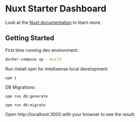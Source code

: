 # Nuxt Starter Dashboard

Look at the [Nuxt documentation](https://nuxt.com/docs/getting-started/introduction) to learn more.

## Getting Started

First time running dev environment:

```bash
docker-compose up --build
```

Run install npm for intellisense local development:

```
npm i
```

DB Migrations:

```
npm run db:generate
```


```
npm run db:migrate
```

Open http://localhost:3000 with your browser to see the result.